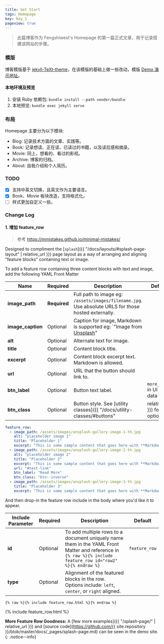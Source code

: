 ```yaml
---
title: Get Start
tags: Homepage
key: key_1
pageview: true
---
```


> 此篇博客作为 Fengshiwest's Homepage 的第一篇正式文章，用于记录搭建该网站的步骤。

### 模版

博客模版基于 [jekyll-TeXt-theme](https://github.com/kitian616/jekyll-TeXt-theme)，在该模版的基础上做一些改动，模版 [Demo 演示地址](https://tianqi.name/jekyll-TeXt-theme/test/)。

#### 本地环境及预览

1. 安装 Ruby 依赖包: `bundle install --path vendor/bundle`
2. 本地预览: `bundle exec jekyll serve`

### 布局

Homepage 主要分为以下模块:

- Blog: 记录技术方面的文章、实践等。
- Book: 记录想读、正在读、已读过的书籍，以及读后感和摘录。
- Movie: 同上，想看的、看过的影视。
- Archive: 博客的归档。
- About: 自我介绍和个人简历。

### TODO

- [x] 支持中英文切换，且英文作为主要语言。
- [x] Book、Movie 板块改造，支持格式化。
- [ ] 样式更加自定义一些。

### Change Log

#### 1. 增加 feature_row

> 参考 https://mmistakes.github.io/minimal-mistakes/

Designed to compliment the [`splash`]({{ "/docs/layouts/#splash-page-layout" | relative_url }}) page layout as a way of arranging and aligning "feature blocks" containing text or image.

To add a feature row containing three content blocks with text and image, add the following YAML Front Matter

| Name              | Required     | Description                                                                                          | Default                            |
| ----------------- | ------------ | ---------------------------------------------------------------------------------------------------- | ---------------------------------- |
| **image_path**    | **Required** | Full path to image eg: `/assets/images/filename.jpg`. Use absolute URLS for those hosted externally. |                                    |
| **image_caption** | Optional     | Caption for image, Markdown is supported eg: `"Image from [Unsplash](https://unsplash.com)"          |
| **alt**           | Optional     | Alternate text for image.                                                                            |                                    |
| **title**         | Optional     | Content block title.                                                                                 |                                    |
| **excerpt**       | Optional     | Content block excerpt text. Markdown is allowed.                                                     |                                    |
| **url**           | Optional     | URL that the button should link to.                                                                  |                                    |
| **btn_label**     | Optional     | Button text label.                                                                                   | `more_label` in UI Text data file. |
| **btn_class**     | Optional     | Button style. See [utility classes]({{ "/docs/utility-classes/#buttons"                              | relative_url }}) for options.      | `btn` |

```yaml
feature_row:
  - image_path: /assets/images/unsplash-gallery-image-1-th.jpg
    alt: "placeholder image 1"
    title: "Placeholder 1"
    excerpt: "This is some sample content that goes here with **Markdown** formatting."
  - image_path: /assets/images/unsplash-gallery-image-2-th.jpg
    alt: "placeholder image 2"
    title: "Placeholder 2"
    excerpt: "This is some sample content that goes here with **Markdown** formatting."
    url: "#test-link"
    btn_label: "Read More"
    btn_class: "btn--inverse"
  - image_path: /assets/images/unsplash-gallery-image-3-th.jpg
    title: "Placeholder 3"
    excerpt: "This is some sample content that goes here with **Markdown** formatting."
```

And then drop-in the feature row include in the body where you'd like it to appear.

| Include Parameter | Required | Description                                                                                                                                                | Default       |
| ----------------- | -------- | ---------------------------------------------------------------------------------------------------------------------------------------------------------- | ------------- |
| **id**            | Optional | To add multiple rows to a document uniquely name them in the YAML Front Matter and reference in `{% raw %}{% include feature_row id="row2" %}{% endraw %}` | `feature_row` |
| **type**          | Optional | Alignment of the featured blocks in the row. Options include: `left`, `center`, or `right` aligned.                                                        |               |

```liquid
{% raw %}{% include feature_row.html %}{% endraw %}
```

{% include feature_row.html %}

**More Feature Row Goodness:** A [few more examples]({{ "/splash-page/" | relative_url }}) and [source code](https://github.com/{{ site.repository }}/blob/master/docs/\_pages/splash-page.md) can be seen in the demo site.
{: .notice--info}